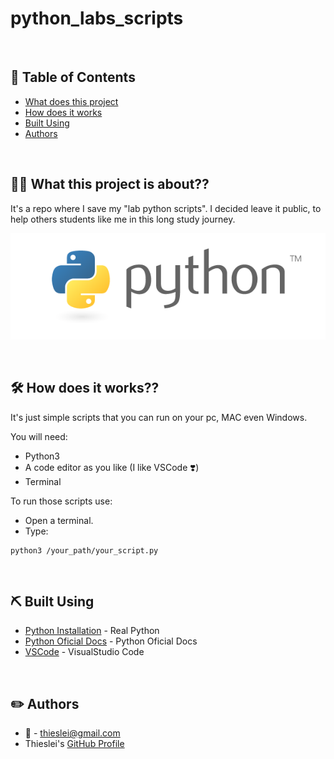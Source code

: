 # python_labs_scripts

<BR>

## 📝 Table of Contents

- [What does this project](#aboutit)
- [How does it works](#Howdoesitworks)
- [Built Using](#built_using)
- [Authors](#authors)
<!-- - [References](#references) -->

<BR>

## 💪🏽️ What this project is about?? <a name = "aboutit"></a>
It's a repo where I save my "lab python scripts". I decided leave it public, to help others students like me in this long study journey.

![Alt text](img/python-logo.png?raw=true "PythonLogo")

<BR>

## 🛠️ How does it works?? <a name = "Howdoesitworks"></a>
It's just simple scripts that you can run on your pc, MAC even Windows.

You will need:
* Python3
* A code editor as you like (I like VSCode ❣️)
* Terminal

To run those scripts use:

* Open a terminal.
* Type:
```
python3 /your_path/your_script.py
```

<BR>

## ⛏️ Built Using <a name = "built_using"></a>
- [Python Installation](https://realpython.com/installing-python/) - Real Python
- [Python Oficial Docs](https://www.python.org/doc/) - Python Oficial Docs
- [VSCode](https://code.visualstudio.com/) - VisualStudio Code

<BR>
<!--
## 📕️ References <a name = "references"></a>
* 

<BR>
-->

## ✏️ Authors <a name = "authors"></a>

- 📩️	- thieslei@gmail.com
- Thieslei's [GitHub Profile](https://github.com/thieslei)
